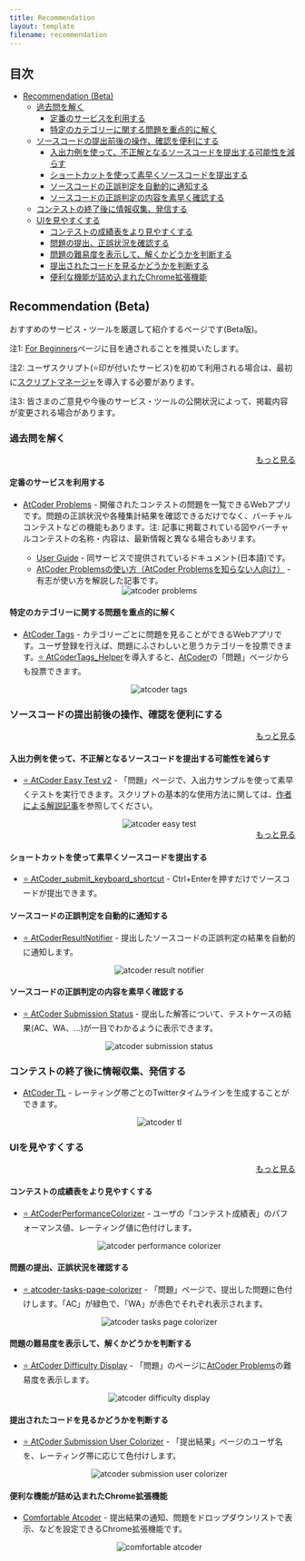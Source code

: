 ```yaml
---
title: Recommendation
layout: template
filename: recommendation
---
```


## 目次

<!-- START doctoc generated TOC please keep comment here to allow auto update -->
<!-- DON'T EDIT THIS SECTION, INSTEAD RE-RUN doctoc TO UPDATE -->

- [Recommendation (Beta)](#recommendation-beta)
  - [過去問を解く](#%E9%81%8E%E5%8E%BB%E5%95%8F%E3%82%92%E8%A7%A3%E3%81%8F)
    - [定番のサービスを利用する](#%E5%AE%9A%E7%95%AA%E3%81%AE%E3%82%B5%E3%83%BC%E3%83%93%E3%82%B9%E3%82%92%E5%88%A9%E7%94%A8%E3%81%99%E3%82%8B)
    - [特定のカテゴリーに関する問題を重点的に解く](#%E7%89%B9%E5%AE%9A%E3%81%AE%E3%82%AB%E3%83%86%E3%82%B4%E3%83%AA%E3%83%BC%E3%81%AB%E9%96%A2%E3%81%99%E3%82%8B%E5%95%8F%E9%A1%8C%E3%82%92%E9%87%8D%E7%82%B9%E7%9A%84%E3%81%AB%E8%A7%A3%E3%81%8F)
  - [ソースコードの提出前後の操作、確認を便利にする](#%E3%82%BD%E3%83%BC%E3%82%B9%E3%82%B3%E3%83%BC%E3%83%89%E3%81%AE%E6%8F%90%E5%87%BA%E5%89%8D%E5%BE%8C%E3%81%AE%E6%93%8D%E4%BD%9C%E7%A2%BA%E8%AA%8D%E3%82%92%E4%BE%BF%E5%88%A9%E3%81%AB%E3%81%99%E3%82%8B)
    - [入出力例を使って、不正解となるソースコードを提出する可能性を減らす](#%E5%85%A5%E5%87%BA%E5%8A%9B%E4%BE%8B%E3%82%92%E4%BD%BF%E3%81%A3%E3%81%A6%E4%B8%8D%E6%AD%A3%E8%A7%A3%E3%81%A8%E3%81%AA%E3%82%8B%E3%82%BD%E3%83%BC%E3%82%B9%E3%82%B3%E3%83%BC%E3%83%89%E3%82%92%E6%8F%90%E5%87%BA%E3%81%99%E3%82%8B%E5%8F%AF%E8%83%BD%E6%80%A7%E3%82%92%E6%B8%9B%E3%82%89%E3%81%99)
    - [ショートカットを使って素早くソースコードを提出する](#%E3%82%B7%E3%83%A7%E3%83%BC%E3%83%88%E3%82%AB%E3%83%83%E3%83%88%E3%82%92%E4%BD%BF%E3%81%A3%E3%81%A6%E7%B4%A0%E6%97%A9%E3%81%8F%E3%82%BD%E3%83%BC%E3%82%B9%E3%82%B3%E3%83%BC%E3%83%89%E3%82%92%E6%8F%90%E5%87%BA%E3%81%99%E3%82%8B)
    - [ソースコードの正誤判定を自動的に通知する](#%E3%82%BD%E3%83%BC%E3%82%B9%E3%82%B3%E3%83%BC%E3%83%89%E3%81%AE%E6%AD%A3%E8%AA%A4%E5%88%A4%E5%AE%9A%E3%82%92%E8%87%AA%E5%8B%95%E7%9A%84%E3%81%AB%E9%80%9A%E7%9F%A5%E3%81%99%E3%82%8B)
    - [ソースコードの正誤判定の内容を素早く確認する](#%E3%82%BD%E3%83%BC%E3%82%B9%E3%82%B3%E3%83%BC%E3%83%89%E3%81%AE%E6%AD%A3%E8%AA%A4%E5%88%A4%E5%AE%9A%E3%81%AE%E5%86%85%E5%AE%B9%E3%82%92%E7%B4%A0%E6%97%A9%E3%81%8F%E7%A2%BA%E8%AA%8D%E3%81%99%E3%82%8B)
  - [コンテストの終了後に情報収集、発信する](#%E3%82%B3%E3%83%B3%E3%83%86%E3%82%B9%E3%83%88%E3%81%AE%E7%B5%82%E4%BA%86%E5%BE%8C%E3%81%AB%E6%83%85%E5%A0%B1%E5%8F%8E%E9%9B%86%E7%99%BA%E4%BF%A1%E3%81%99%E3%82%8B)
  - [UIを見やすくする](#ui%E3%82%92%E8%A6%8B%E3%82%84%E3%81%99%E3%81%8F%E3%81%99%E3%82%8B)
    - [コンテストの成績表をより見やすくする](#%E3%82%B3%E3%83%B3%E3%83%86%E3%82%B9%E3%83%88%E3%81%AE%E6%88%90%E7%B8%BE%E8%A1%A8%E3%82%92%E3%82%88%E3%82%8A%E8%A6%8B%E3%82%84%E3%81%99%E3%81%8F%E3%81%99%E3%82%8B)
    - [問題の提出、正誤状況を確認する](#%E5%95%8F%E9%A1%8C%E3%81%AE%E6%8F%90%E5%87%BA%E6%AD%A3%E8%AA%A4%E7%8A%B6%E6%B3%81%E3%82%92%E7%A2%BA%E8%AA%8D%E3%81%99%E3%82%8B)
    - [問題の難易度を表示して、解くかどうかを判断する](#%E5%95%8F%E9%A1%8C%E3%81%AE%E9%9B%A3%E6%98%93%E5%BA%A6%E3%82%92%E8%A1%A8%E7%A4%BA%E3%81%97%E3%81%A6%E8%A7%A3%E3%81%8F%E3%81%8B%E3%81%A9%E3%81%86%E3%81%8B%E3%82%92%E5%88%A4%E6%96%AD%E3%81%99%E3%82%8B)
    - [提出されたコードを見るかどうかを判断する](#%E6%8F%90%E5%87%BA%E3%81%95%E3%82%8C%E3%81%9F%E3%82%B3%E3%83%BC%E3%83%89%E3%82%92%E8%A6%8B%E3%82%8B%E3%81%8B%E3%81%A9%E3%81%86%E3%81%8B%E3%82%92%E5%88%A4%E6%96%AD%E3%81%99%E3%82%8B)
    - [便利な機能が詰め込まれたChrome拡張機能](#%E4%BE%BF%E5%88%A9%E3%81%AA%E6%A9%9F%E8%83%BD%E3%81%8C%E8%A9%B0%E3%82%81%E8%BE%BC%E3%81%BE%E3%82%8C%E3%81%9Fchrome%E6%8B%A1%E5%BC%B5%E6%A9%9F%E8%83%BD)

<!-- END doctoc generated TOC please keep comment here to allow auto update -->

## Recommendation (Beta)

おすすめのサービス・ツールを厳選して紹介するページです(Beta版)。

注1: [For Beginners](https://kato-hiro.github.io/AtCoderClans/for_beginners)ページに目を通されることを推奨いたします。

注2: ユーザスクリプト(⭐️印が付いたサービス)を初めて利用される場合は、最初に[スクリプトマネージャ](https://greasyfork.org/ja)を導入する必要があります。

注3: 皆さまのご意見や今後のサービス・ツールの公開状況によって、掲載内容が変更される場合があります。

### 過去問を解く

  <div align="right">
    <a href="https://kato-hiro.github.io/AtCoderClans/web_app">もっと見る</a>
  </div>

#### 定番のサービスを利用する

- [AtCoder Problems](https://kenkoooo.com/atcoder/) - 開催されたコンテストの問題を一覧できるWebアプリです。問題の正誤状況や各種集計結果を確認できるだけでなく、バーチャルコンテストなどの機能もあります。注: 記事に掲載されている図やバーチャルコンテストの名称・内容は、最新情報と異なる場合もあリます。
  - [User Guide](https://kenkoooo.com/atcoder/book/ja/index.html) - 同サービスで提供されているドキュメント(日本語)です。
  - [AtCoder Problemsの使い方（AtCoder Problemsを知らない人向け）](https://ntk-ta01.hatenablog.com/entry/2020/04/15/001405) - 有志が使い方を解説した記事です。

  <div align="center">
    <img loading = "lazy" src="images/web_app/atcoder_problems.png" alt="atcoder problems">
  </div>

#### 特定のカテゴリーに関する問題を重点的に解く

- [AtCoder Tags](https://atcoder-tags.herokuapp.com/) - カテゴリーごとに問題を見ることができるWebアプリです。ユーザ登録を行えば、問題にふさわしいと思うカテゴリーを投票できます。[⭐ AtCoderTags_Helper](https://greasyfork.org/ja/scripts/393121-atcodertags-helper)を導入すると、[AtCoder](https://atcoder.jp/)の「問題」ページからも投票できます。

  <div align="center">
    <img loading = "lazy" src="images/web_app/atcoder_tags.png" alt="atcoder tags">
  </div>

### ソースコードの提出前後の操作、確認を便利にする

  <div align="right">
    <a href="https://kato-hiro.github.io/AtCoderClans/scripts">もっと見る</a>
  </div>

#### 入出力例を使って、不正解となるソースコードを提出する可能性を減らす

- [⭐ AtCoder Easy Test v2](https://greasyfork.org/ja/scripts/433152-atcoder-easy-test-v2) - 「問題」ページで、入出力サンプルを使って素早くテストを実行できます。スクリプトの基本的な使用方法に関しては、[作者による解説記事](https://qiita.com/magurofly/items/4b60dc02283e70230f71)を参照してください。

  <div align="center">
    <img loading = "lazy" src="images/userscript/atcoder_easy_test.png" alt="atcoder easy test">
  </div>

  <div align="right">
    <a href="https://kato-hiro.github.io/AtCoderClans/cli">もっと見る</a>
  </div>

#### ショートカットを使って素早くソースコードを提出する

- [⭐ AtCoder_submit_keyboard_shortcut](https://greasyfork.org/ja/scripts/378760-atcoder-submit-keyboard-shortcut) - Ctrl+Enterを押すだけでソースコードが提出できます。

#### ソースコードの正誤判定を自動的に通知する

- [⭐ AtCoderResultNotifier](https://greasyfork.org/ja/scripts/371225-atcoderresultnotifier) - 提出したソースコードの正誤判定の結果を自動的に通知します。

  <div align="center">
    <img loading = "lazy" src="images/userscript/atcoder_result_notifier.gif" alt="atcoder result notifier">
  </div>

#### ソースコードの正誤判定の内容を素早く確認する

- [⭐ AtCoder Submission Status](https://greasyfork.org/ja/scripts/383817-atcoder-submission-status) - 提出した解答について、テストケースの結果(AC、WA、…)が一目でわかるように表示できます。

  <div align="center">
    <img loading = "lazy" src="images/userscript/atcoder_submission_status.png" alt="atcoder submission status">
  </div>

### コンテストの終了後に情報収集、発信する

- [AtCoder TL](https://github.com/shirakia/atcoder_tl) - レーティング帯ごとのTwitterタイムラインを生成することができます。

  <div align="center">
    <img loading = "lazy" src="images/web_app/atcoder_tl.png" alt="atcoder tl">
  </div>

### UIを見やすくする

  <div align="right">
    <a href="https://kato-hiro.github.io/AtCoderClans/scripts">もっと見る</a>
  </div>

#### コンテストの成績表をより見やすくする

- [⭐ AtCoderPerformanceColorizer](https://greasyfork.org/ja/scripts/371693-atcoderperformancecolorizer) - ユーザの「コンテスト成績表」のパフォーマンス値、レーティング値に色付けします。

  <div align="center">
    <img loading = "lazy" src="images/userscript/atcoder_performance_colorizer.png" alt="atcoder performance colorizer">
  </div>

#### 問題の提出、正誤状況を確認する

- [⭐ atcoder-tasks-page-colorizer](https://greasyfork.org/ja/scripts/380404-atcoder-tasks-page-colorizer) - 「問題」ページで、提出した問題に色付けします。「AC」が緑色で、「WA」が赤色でそれぞれ表示されます。

  <div align="center">
    <img loading = "lazy" src="images/userscript/atcoder_tasks_page_colorizer.jpg" alt="atcoder tasks page colorizer">
  </div>

#### 問題の難易度を表示して、解くかどうかを判断する

- [⭐ AtCoder Difficulty Display](https://greasyfork.org/ja/scripts/397185-atcoder-difficulty-display) - 「問題」のページに[AtCoder Problems](https://kenkoooo.com/atcoder/)の難易度を表示します。

  <div align="center">
    <img loading = "lazy" src="images/userscript/atcoder_difficulty_display.png" alt="atcoder difficulty display">
  </div>

#### 提出されたコードを見るかどうかを判断する

- [⭐ AtCoder Submission User Colorizer](https://greasyfork.org/ja/scripts/397710-atcoder-submission-user-colorizer) - 「提出結果」ページのユーザ名を、レーティング帯に応じて色付けします。

  <div align="center">
    <img loading = "lazy" src="images/userscript/atcoder_submission_user_colorizer.png" alt="atcoder submission user colorizer">
  </div>

#### 便利な機能が詰め込まれたChrome拡張機能

- [Comfortable Atcoder](https://chrome.google.com/webstore/detail/comfortable-atcoder/ipmmkccdccnephfilbjdnmnfcbopbpaj?hl=ja&gl=UA) - 提出結果の通知、問題をドロップダウンリストで表示、などを設定できるChrome拡張機能です。

  <div align="center">
    <img loading = "lazy" src="images/chrome_extension/comfortable_atcoder.png" alt="comfortable atcoder">
  </div>
